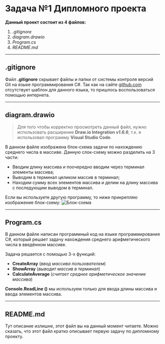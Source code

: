 # Задача №1 Дипломного проекта

<b>Данный проект состоит из 4 файлов:</b>
1. *.gitignore*
2. *diagram.drawio*
3. *Program.cs*
4. *README.md*

---

## .gitignore

Файл **.gitignore** скрывает файлы и папки от системы контроля версий Git на языке программирования C#. Так как на сайте [github.com](https://github.com/) отсутствует шаблон для данного языка, то пришлось воспользоваться помощью интернета.

---

## diagram.drawio

> Для того чтобы корректно просмотреть данный файл, нужно использовать расширение **Draw.io Integration <i>v1.6.6</i>**, т.к. я использовал программу **Visual Studio Code**.

В данном файле изображена блок-схема задачи по нахождению среднего числа в массиве. Данную слок-схему можно разделить на 3 части:
- Вводим длину массива и поочередно вводим через терминал элементы массива;
- Выводим в терминал целиком массив в терминал;
- Находим сумму всех элементов массива и делим на длину массива с последующим выводом в терминал. 

Если вы используете другую программу, то ниже прикрепляю изображение блок-схему:
![Блок-схема](https://i.ibb.co/pLFcWTC/Flowchart.png) 

---

## Program.cs

В данном файле написан программный код на языке программирования C#, который решает задачу нахождения среднего арифметического числа в введённом массиве. 

Задача решается с помощью 3-х функций: 
- **CreateArray** (*ввод массива пользователем*)
- **ShowArray** (*выводит массив в терминал*)
- **CalculateAverage** (*считает среднее арифметическое значение массива*)

**Console.ReadLine ()** мы используем только для ввода длины массива и ввода элементов массива.

---

## README.md

Тут описание излишне, этот файл вы на данный момент читаете. Можно сказать, что этот файл кратко описывает первую задачу по дипломному проекту.